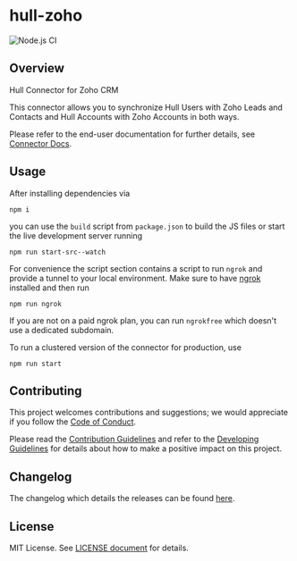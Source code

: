 # hull-zoho

![Node.js CI](https://github.com/hull/hull-zoho/workflows/Node.js%20CI/badge.svg)

## Overview

Hull Connector for Zoho CRM

This connector allows you to synchronize Hull Users with Zoho Leads and Contacts and Hull Accounts with Zoho Accounts in both ways.

Please refer to the end-user documentation for further details, see [Connector Docs](./assets/readme.md).

## Usage

After installing dependencies via

```console
npm i
```

you can use the `build` script from `package.json` to build the JS files or start the live development server running

```console
npm run start-src--watch
```

For convenience the script section contains a script to run `ngrok` and provide a tunnel to your local environment. Make sure to have [ngrok](https://ngrok.com/) installed and then run

```console
npm run ngrok
```

If you are not on a paid ngrok plan, you can run `ngrokfree` which doesn't use a dedicated subdomain.

To run a clustered version of the connector for production, use

```console
npm run start
```

## Contributing

This project welcomes contributions and suggestions; we would appreciate if you follow the [Code of Conduct](./CODE_OF_CONDUCT.md).

Please read the [Contribution Guidelines](./CONTRIBUTING.md) and refer to the [Developing Guidelines](./DEVELOPING.md) for details about how to make a positive impact on this project.

## Changelog

The changelog which details the releases can be found [here](./CHANGELOG.md).

## License

MIT License. See [LICENSE document](./LICENSE) for details.
